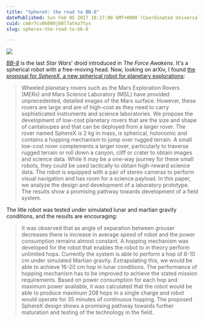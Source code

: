 ```yaml
---
title: "SphereX: the road to BB-8"
datePublished: Sun Feb 05 2017 18:17:00 GMT+0000 (Coordinated Universal Time)
cuid: cm8r7cv86000j08l7atko7tyx
slug: spherex-the-road-to-bb-8

---
```



![](https://cdn.hashnode.com/res/hashnode/image/upload/v1743070812196/60dc18c0-5a48-48ef-9b29-fa9ce00a0221.jpeg)

[_BB-8_](https://en.wikipedia.org/wiki/BB-8) is the last _Star Wars_' droid introduced in _The Force Awakens_. It's a spherical robot with a free-moving head. Now, looking on arXiv, I found [the proposal for _SphereX_, a new spherical robot for planetary explorations](https://arxiv.org/abs/1701.07544):

> Wheeled planetary rovers such as the Mars Exploration Rovers (MERs) and Mars Science Laboratory (MSL) have provided unprecedented, detailed images of the Mars surface. However, these rovers are large and are of high-cost as they need to carry sophisticated instruments and science laboratories. We propose the development of low-cost planetary rovers that are the size and shape of cantaloupes and that can be deployed from a larger rover. The rover named SphereX is 2 kg in mass, is spherical, holonomic and contains a hopping mechanism to jump over rugged terrain. A small low-cost rover complements a larger rover, particularly to traverse rugged terrain or roll down a canyon, cliff or crater to obtain images and science data. While it may be a one-way journey for these small robots, they could be used tactically to obtain high-reward science data. The robot is equipped with a pair of stereo cameras to perform visual navigation and has room for a science payload. In this paper, we analyze the design and development of a laboratory prototype. The results show a promising pathway towards development of a field system.

The litle robot was tested under simulated lunar and martian gravity conditions, and the results are encouraging:

> It was observed that as angle of separation between grouser decreases there is increase in average speed of robot and the power consumption remains almost constant. A hopping mechanism was developed for the robot that enables the robot to in theory perform unlimited hops. Currently the system is able to perform a hop of 8-10 cm under simulated Martian gravity. Extrapolating this, we would be able to achieve 16-20 cm hop in lunar conditions. The performance of hopping mechanism has to be improved to achieve the stated mission requirements. Based on power consumption for each hop and maximum power available, it was calculated that the robot would be able to produce maximum 208 hops in a single charge and robot would operate for 35 minutes of continuous hopping. The proposed SphereX design shows a promising pathway towards further maturation and testing of the technology in the field.